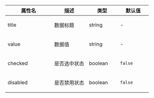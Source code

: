<table class="layui-table">
  <colgroup>
    <col width="150">
    <col>
    <col width="100">
    <col width="100">
  </colgroup>
  <thead>
    <tr>
      <th>属性名</th>
      <th>描述</th>
      <th>类型</th>
      <th>默认值</th>
    </tr> 
  </thead>
  <tbody>
    <tr>
<td>title</td>
<td>
  
数据标题

</td>
<td>string</td>
<td>-</td>
    </tr>
    <tr>
<td>value</td>
<td>
  
数据值

</td>
<td>string</td>
<td>-</td>
    </tr>
    <tr>
<td>checked</td>
<td>
  
是否选中状态

</td>
<td>boolean</td>
<td>

`false`

</td>
    </tr>
    <tr>
<td>disabled</td>
<td>
  
是否禁用状态

</td>
<td>boolean</td>
<td>

`false`

</td>
    </tr>
  </tbody>
</table>